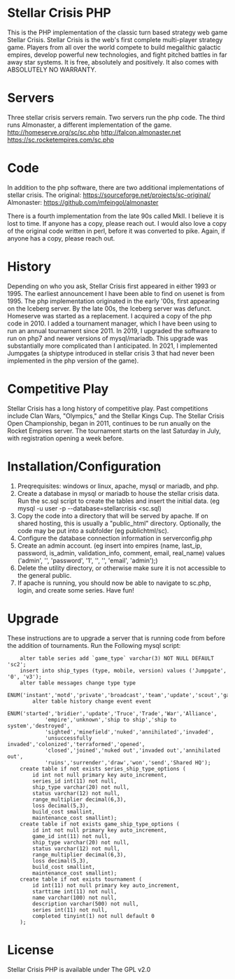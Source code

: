 # Stellar Crisis PHP
This is the PHP implementation of the classic turn based strategy web game Stellar Crisis.  Stellar Crisis is the web's first complete multi-player strategy game. Players from all over the world compete to build megalithic galactic empires, develop powerful new technologies, and fight pitched battles in far away star systems. It is free, absolutely and positively. It also comes with ABSOLUTELY NO WARRANTY.

# Servers
Three stellar crisis servers remain.  Two servers run the php code.  The third runs Almonaster, a different implementation of the game.
http://homeserve.org/sc/sc.php
http://falcon.almonaster.net
https://sc.rocketempires.com/sc.php

# Code
In addition to the php software, there are two additional implementations of stellar crisis.
The original: https://sourceforge.net/projects/sc-original/
Almonaster: https://github.com/mfeingol/almonaster

There is a fourth implementation from the late 90s called MkII.  I believe it is lost to time.  If anyone has a copy, please reach out.  I would also love a copy of the original code written in perl, before it was converted to pike.  Again, if anyone has a copy, please reach out.

# History
Depending on who you ask, Stellar Crisis first appeared in either 1993 or 1995.  The earliest announcement I have been able to find on usenet is from 1995.  The php implementation originated in the early '00s, first appearing on the Iceberg server.  By the late 00s, the Iceberg server was defunct.  Homeserve was started as a replacement.  I acquired a copy of the php code in 2010.  I added a tournament manager, which I have been using to run an annual tournament since 2011.  In 2019, I upgraded the software to run on php7 and newer versions of mysql/mariadb.  This upgrade was substantially more complicated than I anticipated.  In 2021, I implemented Jumpgates (a shiptype introduced in stellar crisis 3 that had never been implemented in the php version of the game).

# Competitive Play
Stellar Crisis has a long history of competitive play.  Past competitions include Clan Wars, "Olympics," and the Stellar Kings Cup.  The Stellar Crisis Open Championship, began in 2011, continues to be run anually on the Rocket Empires server.  The tournament starts on the last Saturday in July, with registration opening a week before.

# Installation/Configuration
1. Preqrequisites: windows or linux, apache, mysql or mariadb, and php.
2. Create a database in mysql or mariadb to house the stellar crisis data.  Run the sc.sql script to create the tables and insert the initial data. (eg mysql -u user -p --database=stellarcrisis <sc.sql)
3. Copy the code into a directory that will be served by apache.  If on shared hosting, this is usually a "public_html" directory.  Optionally, the code may be put into a subfolder (eg publichtml/sc).
4. Configure the database connection information in serverconfig.php
5. Create an admin account.  (eg insert into empires (name, last_ip, password, is_admin, validation_info, comment, email, real_name) values ('admin', '', 'password', '1', '', '', 'email', 'admin');)
6. Delete the utility directory, or otherwise make sure it is not accessible to the general public.
7. If apache is running, you should now be able to navigate to sc.php, login, and create some series.  Have fun!

# Upgrade
These instructions are to upgrade a server that is running code from before the addition of tournaments.
Run the Following mysql script:
```    alter table games add game_type varchar(3) not null default 'sc2';
    alter table series add `game_type` varchar(3) NOT NULL DEFAULT 'sc2';
    insert into ship_types (type, mobile, version) values ('Jumpgate', '0', 'v3');
    alter table messages change type type
        ENUM('instant','motd','private','broadcast','team','update','scout','game_message');
        alter table history change event event
            ENUM('started','bridier','update','Truce','Trade','War','Alliance',
            'empire','unknown','ship to ship','ship to system','destroyed',
            'sighted','minefield','nuked','annihilated','invaded',
            'unsuccessfully invaded','colonized','terraformed','opened',
            'closed','joined','nuked out','invaded out','annihilated out',
            'ruins','surrender','draw','won','send','Shared HQ');
    create table if not exists series_ship_type_options (
        id int not null primary key auto_increment,
        series_id int(11) not null,
        ship_type varchar(20) not null,
        status varchar(12) not null,
        range_multiplier decimal(6,3),
        loss decimal(5,3),
        build_cost smallint,
        maintenance_cost smallint);
    create table if not exists game_ship_type_options (
        id int not null primary key auto_increment,
        game_id int(11) not null,
        ship_type varchar(20) not null,
        status varchar(12) not null,
        range_multiplier decimal(6,3),
        loss decimal(5,3),
        build_cost smallint,
        maintenance_cost smallint);
    create table if not exists tournament (
        id int(11) not null primary key auto_increment,
        starttime int(11) not null,
        name varchar(100) not null,
        description varchar(500) not null,
        series int(11) not null,
        completed tinyint(1) not null default 0
    );
```

# License
Stellar Crisis PHP is available under The GPL v2.0
